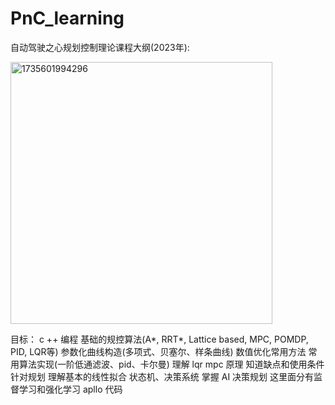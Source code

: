 # PnC_learning
自动驾驶之心规划控制理论课程大纲(2023年):

<img width="419" alt="1735601994296" src="https://github.com/user-attachments/assets/59b7461d-abec-4388-bd64-87833f439066" />

目标：
c ++ 编程
基础的规控算法(A*, RRT*, Lattice based, MPC, POMDP, PID, LQR等)
参数化曲线构造(多项式、贝塞尔、样条曲线)
数值优化常用方法
常用算法实现(一阶低通滤波、pid、卡尔曼)
理解 lqr mpc 原理 知道缺点和使用条件 针对规划 理解基本的线性拟合
状态机、决策系统
掌握 AI 决策规划 这里面分有监督学习和强化学习
apllo 代码

